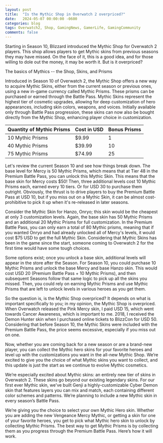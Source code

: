 ```yaml
---
layout: post
title:  "Is the Mythic Shop in Overwatch 2 overpriced?"
date:   2024-05-07 00:00:00 -0600
categories: blog
tags: Overwatch2, Shop, GamingNews, GamerLife, GamingCommunity
comments: false
---
```


Starting in Season 10, Blizzard introduced the Mythic Shop for Overwatch 2 players. This shop allows players to get Mythic skins from previous seasons they may have missed. On the face of it, this is a good idea, and for those willing to dole out the money, it may be worth it. But is it overpriced?

The basics of Mythics -- the Shop, Skins, and Prisms

Introduced in Season 10 of Overwatch 2, the Mythic Shop offers a new way to acquire Mythic Skins, either from the current season or previous ones, using a new in-game currency called Mythic Prisms. These prisms can be purchased or earned through the Battle Pass. Mythic Skins represent the highest tier of cosmetic upgrades, allowing for deep customization of hero appearances, including skin colors, weapons, and voices. Initially available only through Battle Pass progression, these skins can now also be bought directly from the Mythic Shop, enhancing player choice in customization.

| Quantity of Mythic Prisms    | Cost in USD | Bonus Prisms |
| -------- | ------- | ------- |
| 10 Mythic Prisms | $9.99 | 1 |
| 40 Mythic Prisms | $39.99 | 10 |
| 75 Mythic Prisms | $74.99 | 25 |

Let's review the current Season 10 and see how things break down. The base level for Mercy is 50 Mythic Prisms, which means that at Tier 48 in the Premium Battle Pass, you can unlock this Mythic Skin. This means that the base skin for Mercy costs $50! Then, three additional levels cost 10 Mythic Prisms each, earned every 10 tiers. Or for USD 30 to purchase them outright. Obviously, the thrust is to drive players to buy the Premium Battle Pass at USD 10, but if you miss out on a Mythic Skin, it can be almost cost-prohibitive to pick it up when it's re-released in later seasons.

Consider the Mythic Skin for Hanzo, Onryo; this skin would be the cheapest at only 3 customization levels. Again, the base skin has 50 Mythic Prisms and an additional 20 Mythic Prisms for full customization. In the Premium Battle Pass, you can only earn a total of 80 Mythic prisms, meaning that if you wanted Onryo and had already unlocked all of Mercy's levels, it would cost $75 USD to get the full Mythic Skin. Considering that Mythic Skins has been in the game since the start, someone coming to Overwatch 2 for the first time would have some tough choices.

Some options exist; once you unlock a base skin, additional levels will appear in the store after the Season. For Season 10, you could purchase 10 Mythic Prisms and unlock the base Mercy and base Hanzo skin. This would cost USD 20 (Premium Battle Pass + 10 Mythic Prisms), and then subsequent Seasons follow that same logic to pick up all the skins you missed. Then, you could rely on earning Mythic Prisms and use Mythic Prisms that are left to unlock levels in various heroes as you get them.

So the question is, is the Mythic Shop overpriced? It depends on what is important specifically to you; in my opinion, the Mythic Shop is overpriced. When Overwatch released the Pink Mercy skin, I paid USD 15, which went towards Cancer Awareness, which is important to me. 2018, I received the Demon Hunter skin when I purchased online tickets to BlizzCon for USD 50. Considering that before Season 10, the Mythic Skins were included with the Premium Battle Pass, the price seems excessive, especially if you miss out on one.

Now, whether you are coming back for a new season or are a brand-new player, you can collect the Mythic hero skins for your favorite heroes and level up with the customizations you want in the all-new Mythic Shop. We’re excited to give you the choice of what Mythic skins you want to collect, and this update is just the start as we continue to evolve Mythic cosmetics.

We’re especially excited about Mythic skins: an entirely new tier of skins in Overwatch 2. These skins go beyond our existing legendary skins. For our first ever Mythic skin, we've built Genji a highly-customizable Cyber Demon skin that features layers you can mix and match, each containing different color schemes and patterns. We’re planning to include a new Mythic skin in every season’s Battle Pass.

We’re giving you the choice to select your own Mythic Hero skin. Whether you are adding the new Vengeance Mercy Mythic, or getting a skin for one of your favorite heroes, you get to pick what Mythic hero skin to unlock by collecting Mythic Prisms. The best way to get Mythic Prisms is by collecting them as you progress through the Premium Battle Pass. Here’s how it will work.
